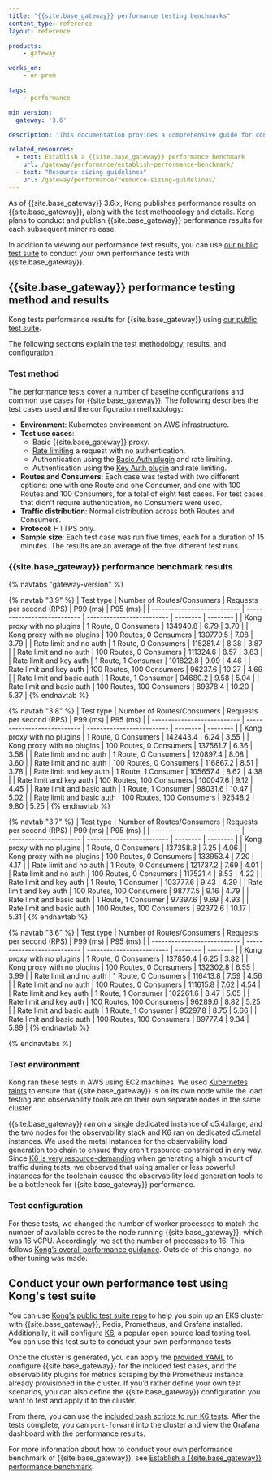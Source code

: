 ```yaml
---
title: "{{site.base_gateway}} performance testing benchmarks"
content_type: reference
layout: reference

products:
    - gateway

works_on:
    - on-prem

tags:
    - performance

min_version:
  gateway: '3.6'

description: "This documentation provides a comprehensive guide for conducting {{site.base_gateway}} performance testing using Kong's test suite, including Kong's own benchmark for the current version."

related_resources:
  - text: Establish a {{site.base_gateway}} performance benchmark
    url: /gateway/performance/establish-performance-benchmark/
  - text: "Resource sizing guidelines"
    url: /gateway/performance/resource-sizing-guidelines/
---
```


As of {{site.base_gateway}} 3.6.x, Kong publishes performance results on {{site.base_gateway}}, along with the test methodology and details. 
Kong plans to conduct and publish {{site.base_gateway}} performance results for each subsequent minor release.

In addition to viewing our performance test results, you can use [our public test suite](https://github.com/Kong/kong-gateway-performance-benchmark/tree/main) to conduct your own performance tests with {{site.base_gateway}}.

## {{site.base_gateway}} performance testing method and results

Kong tests performance results for {{site.base_gateway}} using [our public test suite](https://github.com/Kong/kong-gateway-performance-benchmark/tree/main).

The following sections explain the test methodology, results, and configuration.  

### Test method

The performance tests cover a number of baseline configurations and common use cases for {{site.base_gateway}}. The following describes the test cases used and the configuration methodology: 

* **Environment**: Kubernetes environment on AWS infrastructure.
* **Test use cases**: 
    * Basic {{site.base_gateway}} proxy.
    * [Rate limiting](/plugins/rate-limiting/) a request with no authentication.
    * Authentication using the [Basic Auth plugin](/plugins/basic-auth/) and rate limiting.
    * Authentication using the [Key Auth plugin](/plugins/key-auth/) and rate limiting.
* **Routes and Consumers**: Each case was tested with two different options: one with one Route and one Consumer, and one with 100 Routes and 100 Consumers, for a total of eight test cases. For test cases that didn't require authentication, no Consumers were used.
* **Traffic distribution**: Normal distribution across both Routes and Consumers.
* **Protocol**: HTTPS only.
* **Sample size**: Each test case was run five times, each for a duration of 15 minutes. The results are an average of the five different test runs.

### {{site.base_gateway}} performance benchmark results

{% navtabs "gateway-version" %}

{% navtab "3.9" %}
| Test type                   | Number of Routes/Consumers  | Requests per second (RPS) | P99 (ms) | P95 (ms) |
| --------------------------- | --------------------------- | ------------------------- | -------- | -------- |
| Kong proxy with no plugins  | 1 Route, 0 Consumers        | 134940.8                  | 6.79     | 3.70     |
| Kong proxy with no plugins  | 100 Routes, 0 Consumers     | 130779.5                  | 7.08     | 3.79     |
| Rate limit and no auth      | 1 Route, 0 Consumers        | 115281.4                  | 8.38     | 3.87     |
| Rate limit and no auth      | 100 Routes, 0 Consumers     | 111324.6                  | 8.57     | 3.83     |
| Rate limit and key auth     | 1 Route, 1 Consumer         | 101822.8                  | 9.09     | 4.46     |
| Rate limit and key auth     | 100 Routes, 100 Consumers   | 96237.6                   | 10.27    | 4.69     |
| Rate limit and basic auth   | 1 Route, 1 Consumer         | 94680.2                   | 9.58     | 5.04     |
| Rate limit and basic auth   | 100 Routes, 100 Consumers   | 89378.4                   | 10.20    | 5.37     |
{% endnavtab %}

{% navtab "3.8" %}
| Test type                   | Number of Routes/Consumers  | Requests per second (RPS) | P99 (ms) | P95 (ms) |
| --------------------------- | --------------------------- | ------------------------- | -------- | -------- |
| Kong proxy with no plugins  | 1 Route, 0 Consumers        | 142443.4                  | 6.24     | 3.55     |
| Kong proxy with no plugins  | 100 Routes, 0 Consumers     | 137561.7                  | 6.36     | 3.58     |
| Rate limit and no auth      | 1 Route, 0 Consumers        | 120897.4                  | 8.08     | 3.60     |
| Rate limit and no auth      | 100 Routes, 0 Consumers     | 116867.2                  | 8.51     | 3.78     |
| Rate limit and key auth     | 1 Route, 1 Consumer         | 105657.4                  | 8.62     | 4.38     |
| Rate limit and key auth     | 100 Routes, 100 Consumers   | 100047.6                  | 9.12     | 4.45     |
| Rate limit and basic auth   | 1 Route, 1 Consumer         | 98031.6                   | 10.47    | 5.02     |
| Rate limit and basic auth   | 100 Routes, 100 Consumers   | 92548.2                   | 9.80     | 5.25     |
{% endnavtab %}

{% navtab "3.7" %}
| Test type                   | Number of Routes/Consumers  | Requests per second (RPS) | P99 (ms) | P95 (ms) |
| --------------------------- | --------------------------- | ------------------------- | -------- | -------- |
| Kong proxy with no plugins  | 1 Route, 0 Consumers        | 137358.8                  | 7.25     | 4.06     |
| Kong proxy with no plugins  | 100 Routes, 0 Consumers     | 133953.4                  | 7.20     | 4.17     |
| Rate limit and no auth      | 1 Route, 0 Consumers        | 121737.2                  | 7.69     | 4.01     |
| Rate limit and no auth      | 100 Routes, 0 Consumers     | 117521.4                  | 8.53     | 4.22     |
| Rate limit and key auth     | 1 Route, 1 Consumer         | 103777.6                  | 9.43     | 4.39     |
| Rate limit and key auth     | 100 Routes, 100 Consumers   | 98777.5                   | 9.16     | 4.79     |
| Rate limit and basic auth   | 1 Route, 1 Consumer         | 97397.6                   | 9.69     | 4.93     |
| Rate limit and basic auth   | 100 Routes, 100 Consumers   | 92372.6                   | 10.17    | 5.31     |
{% endnavtab %}

{% navtab "3.6" %}
| Test type                   | Number of Routes/Consumers  | Requests per second (RPS) | P99 (ms) | P95 (ms) |
| --------------------------- | --------------------------- | ------------------------- | -------- | -------- |
| Kong proxy with no plugins  | 1 Route, 0 Consumers        | 137850.4                  | 6.25     | 3.82     |
| Kong proxy with no plugins  | 100 Routes, 0 Consumers     | 132302.8                  | 6.55     | 3.99     |
| Rate limit and no auth      | 1 Route, 0 Consumers        | 116413.8                  | 7.59     | 4.56     |
| Rate limit and no auth      | 100 Routes, 0 Consumers     | 111615.8                  | 7.62     | 4.54     |
| Rate limit and key auth     | 1 Route, 1 Consumer         | 102261.6                  | 8.47     | 5.05     |
| Rate limit and key auth     | 100 Routes, 100 Consumers   | 96289.6                   | 8.82     | 5.25     |
| Rate limit and basic auth   | 1 Route, 1 Consumer         | 95297.8                   | 8.75     | 5.66     |
| Rate limit and basic auth   | 100 Routes, 100 Consumers   | 89777.4                   | 9.34     | 5.89     |
{% endnavtab %}

{% endnavtabs %}


### Test environment

Kong ran these tests in AWS using EC2 machines. We used [Kubernetes taints](https://kubernetes.io/docs/concepts/scheduling-eviction/taint-and-toleration/) to ensure that {{site.base_gateway}} is on its own node while the load testing and observability tools are on their own separate nodes in the same cluster.

{{site.base_gateway}} ran on a single dedicated instance of c5.4xlarge, and the two nodes for the observability stack and K6 ran on dedicated c5.metal instances. We used the metal instances for the observability load generation toolchain to ensure they aren't resource-constrained in any way. Since [K6 is very resource-demanding](https://k6.io/docs/testing-guides/running-large-tests/#hardware-considerations) when generating a high amount of traffic during tests, we observed that using smaller or less powerful instances for the toolchain caused the observability load generation tools to be a bottleneck for {{site.base_gateway}} performance.

### Test configuration

For these tests, we changed the number of worker processes to match the number of available cores to the node running {{site.base_gateway}}, which was 16 vCPU. Accordingly, we set the number of processes to 16. This follows [Kong’s overall performance guidance](/gateway/performance/resource-sizing-guidelines/). Outside of this change, no other tuning was made.

## Conduct your own performance test using Kong's test suite

You can use [Kong's public test suite repo](https://github.com/Kong/kong-gateway-performance-benchmark/tree/main) to help you spin up an EKS cluster with {{site.base_gateway}}, Redis, Prometheus, and Grafana installed. Additionally, it will configure [K6](https://k6.io/), a popular open source load testing tool. You can use this test suite to conduct your own performance tests.

Once the cluster is generated, you can apply the [provided YAML](https://github.com/Kong/kong-gateway-performance-benchmark/tree/main/deploy-k8s-resources/kong_helm) to configure {{site.base_gateway}} for the included test cases, and the observability plugins for metrics scraping by the Prometheus instance already provisioned in the cluster. If you’d rather define your own test scenarios, you can also define the {{site.base_gateway}} configuration you want to test and apply it to the cluster.

From there, you can use the [included bash scripts to run K6 tests](https://github.com/Kong/kong-gateway-performance-benchmark/tree/main/deploy-k8s-resources/k6_tests). After the tests complete, you can `port-forward` into the cluster and view the Grafana dashboard with the performance results.

For more information about how to conduct your own performance benchmark of {{site.base_gateway}}, see [Establish a {{site.base_gateway}} performance benchmark](/gateway/performance/establish-performance-benchmark).